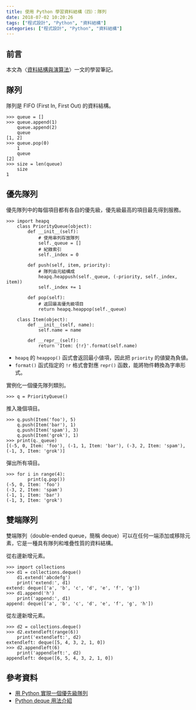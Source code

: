 ```yaml
---
title: 使用 Python 學習資料結構（四）：隊列
date: 2018-07-02 10:20:26
tags: ["程式設計", "Python", "資料結構"]
categories: ["程式設計", "Python", "資料結構"]
---
```


## 前言

本文為〈[資料結構與演算法](https://legacy.gitbook.com/book/yuanbin/algorithm/details/zh-tw)〉一文的學習筆記。

## 隊列

隊列是 FIFO (First In, First Out) 的資料結構。

```Py
>>> queue = []
>>> queue.append(1)
    queue.append(2)
    queue
[1, 2]
>>> queue.pop(0)
    1
    queue
[2]
>>> size = len(queue)
    size
1
```

## 優先隊列

優先隊列中的每個項目都有各自的優先級，優先級最高的項目最先得到服務。

```Py
>>> import heapq
    class PriorityQueue(object):
        def __init__(self):
            # 使用串列存放隊列
            self._queue = []
            # 紀錄索引
            self._index = 0

        def push(self, item, priority):
            # 隊列由元組構成
            heapq.heappush(self._queue, (-priority, self._index, item))
            self._index += 1

        def pop(self):
            # 返回最高優先級項目
            return heapq.heappop(self._queue)

    class Item(object):
        def __init__(self, name):
            self.name = name

        def __repr__(self):
            return 'Item: {!r}'.format(self.name)
```

- `heapq` 的 `heappop()` 函式會返回最小値項，因此把 `priority` 的値變為負値。
- `format()` 函式指定的 `!r` 格式會對應 `repr()` 函数，能將物件轉換為字串形式。

實例化一個優先隊列類別。

```Py
>>> q = PriorityQueue()
```

推入幾個項目。

```Py
>>> q.push(Item('foo'), 5)
    q.push(Item('bar'), 1)
    q.push(Item('spam'), 3)
    q.push(Item('grok'), 1)
>>> print(q._queue)
[(-5, 0, Item: 'foo'), (-1, 1, Item: 'bar'), (-3, 2, Item: 'spam'), (-1, 3, Item: 'grok')]
```

彈出所有項目。

```Py
>>> for i in range(4):
        print(q.pop())
(-5, 0, Item: 'foo')
(-3, 2, Item: 'spam')
(-1, 1, Item: 'bar')
(-1, 3, Item: 'grok')
```

## 雙端隊列

雙端隊列（double-ended queue，簡稱 deque）可以在任何一端添加或移除元素，它是一種具有隊列和堆疊性質的資料結構。

從右邊新增元素。

```Py
>>> import collections
>>> d1 = collections.deque()
    d1.extend('abcdefg')
    print('extend:', d1)
extend: deque(['a', 'b', 'c', 'd', 'e', 'f', 'g'])
>>> d1.append('h')
    print('append:', d1)
append: deque(['a', 'b', 'c', 'd', 'e', 'f', 'g', 'h'])
```

從左邊新增元素。

```Py
>>> d2 = collections.deque()
>>> d2.extendleft(range(6))
    print('extendleft:', d2)
extendleft: deque([5, 4, 3, 2, 1, 0])
>>> d2.appendleft(6)
    print('appendleft:', d2)
appendleft: deque([6, 5, 4, 3, 2, 1, 0])
```

## 參考資料

- [用 Python 實現一個優先級隊列](https://segmentfault.com/a/1190000010007858)
- [Python deque 用法介紹](https://blog.csdn.net/liangguohuan/article/details/7088265)
